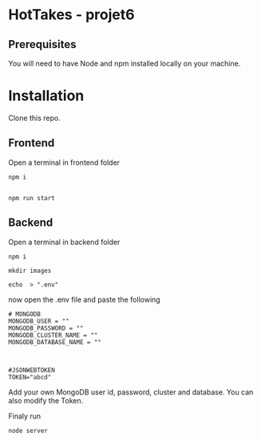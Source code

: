 # HotTakes - projet6 
## Prerequisites
You will need to have Node and npm installed locally on your machine.

# Installation 
Clone this repo.

## Frontend 

Open a terminal in frontend folder

```
npm i


npm run start
```

## Backend

Open a terminal in backend folder

```
npm i

mkdir images

echo  > ".env"
```

now open the .env file and  paste the following 
```
# MONGODB
MONGODB_USER = ""
MONGODB_PASSWORD = ""
MONGODB_CLUSTER_NAME = ""
MONGODB_DATABASE_NAME = ""



#JSONWEBTOKEN
TOKEN="abcd"
```
Add your own MongoDB user id, password, cluster and database.
You can also modify the Token.

Finaly run

```
node server
```
